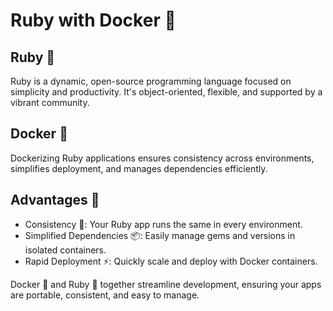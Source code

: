 # Ruby with Docker 💎

## Ruby 💎
Ruby is a dynamic, open-source programming language focused on simplicity and productivity. It's object-oriented, flexible, and supported by a vibrant community.

## Docker 🐳
Dockerizing Ruby applications ensures consistency across environments, simplifies deployment, and manages dependencies efficiently.

## Advantages 🌟
- Consistency 🔄: Your Ruby app runs the same in every environment.
- Simplified Dependencies 📦: Easily manage gems and versions in isolated containers.
- Rapid Deployment ⚡: Quickly scale and deploy with Docker containers.

Docker 🐳 and Ruby 💎 together streamline development, ensuring your apps are portable, consistent, and easy to manage.